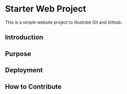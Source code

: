 # Starter Web Project

This is a simple website project to illustrate Git and Github.

## Introduction

## Purpose

## Deployment

## How to Contribute

